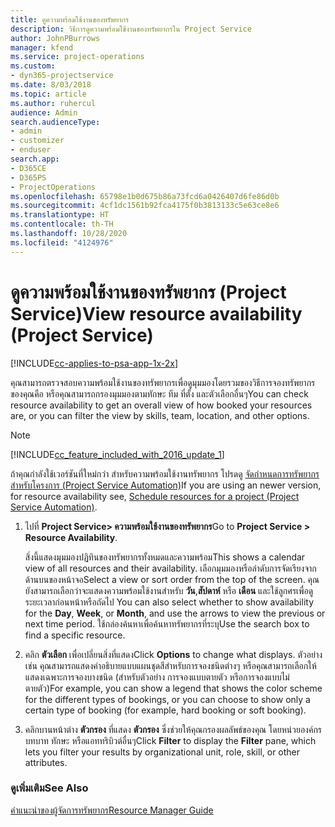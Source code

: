 ```yaml
---
title: ดูความพร้อมใช้งานของทรัพยากร
description: วิธีการดูความพร้อมใช้งานของทรัพยากรใน Project Service
author: JohnPBurrows
manager: kfend
ms.service: project-operations
ms.custom:
- dyn365-projectservice
ms.date: 8/03/2018
ms.topic: article
ms.author: ruhercul
audience: Admin
search.audienceType:
- admin
- customizer
- enduser
search.app:
- D365CE
- D365PS
- ProjectOperations
ms.openlocfilehash: 65798e1b0d675b86a73fcd6a0426407d6fe86d0b
ms.sourcegitcommit: 4cf1dc1561b92fca4175f0b3813133c5e63ce8e6
ms.translationtype: HT
ms.contentlocale: th-TH
ms.lasthandoff: 10/28/2020
ms.locfileid: "4124976"
---
```

# <a name="view-resource-availability-project-service"></a><span data-ttu-id="f3b85-103">ดูความพร้อมใช้งานของทรัพยากร (Project Service)</span><span class="sxs-lookup"><span data-stu-id="f3b85-103">View resource availability (Project Service)</span></span>

[!INCLUDE[cc-applies-to-psa-app-1x-2x](../includes/cc-applies-to-psa-app-1x-2x.md)]

<span data-ttu-id="f3b85-104">คุณสามารถตรวจสอบความพร้อมใช้งานของทรัพยากรเพื่อดูมุมมองโดยรวมของวิธีการจองทรัพยากรของคุณคือ หรือคุณสามารถกรองมุมมองตามทักษะ ทีม ที่ตั้ง และตัวเลือกอื่นๆ</span><span class="sxs-lookup"><span data-stu-id="f3b85-104">You can check resource availability to get an overall view of how booked your resources are, or you can filter the view by skills, team, location, and other options.</span></span>  
  
> [!NOTE]
> [!INCLUDE[cc_feature_included_with_2016_update_1](../includes/cc-feature-included-with-2016-update-1.md)]  
> 
>  <span data-ttu-id="f3b85-105">ถ้าคุณกำลังใช้เวอร์ชันที่ใหม่กว่า สำหรับความพร้อมใช้งานทรัพยากร โปรดดู [จัดกำหนดการทรัพยากรสำหรับโครงการ (Project Service Automation)](../psa/schedule-resources-project.md)</span><span class="sxs-lookup"><span data-stu-id="f3b85-105">If you are using an newer version, for resource availability see, [Schedule resources for a project (Project Service Automation)](../psa/schedule-resources-project.md).</span></span>  

1. <span data-ttu-id="f3b85-106">ไปที่ **Project Service> ความพร้อมใช้งานของทรัพยากร**</span><span class="sxs-lookup"><span data-stu-id="f3b85-106">Go to **Project Service > Resource Availability**.</span></span>  

    <span data-ttu-id="f3b85-107">สิ่งนี้แสดงมุมมองปฏิทินของทรัพยากรทั้งหมดและความพร้อม</span><span class="sxs-lookup"><span data-stu-id="f3b85-107">This shows a calendar view of all resources and their availability.</span></span> <span data-ttu-id="f3b85-108">เลือกมุมมองหรือลำดับการจัดเรียงจากด้านบนของหน้าจอ</span><span class="sxs-lookup"><span data-stu-id="f3b85-108">Select a view or sort order from the top of the screen.</span></span> <span data-ttu-id="f3b85-109">คุณยังสามารถเลือกว่าจะแสดงความพร้อมใช้งานสำหรับ **วัน**,**สัปดาห์** หรือ **เดือน** และใช้ลูกศรเพื่อดูระยะเวลาก่อนหน้าหรือถัดไป </span><span class="sxs-lookup"><span data-stu-id="f3b85-109">You can also select whether to show availability for the **Day**, **Week**, or **Month**, and use the arrows to view the previous or next time period.</span></span> <span data-ttu-id="f3b85-110">ใช้กล่องค้นหาเพื่อค้นหาทรัพยากรที่ระบุ</span><span class="sxs-lookup"><span data-stu-id="f3b85-110">Use the search box to find a specific resource.</span></span>  

2. <span data-ttu-id="f3b85-111">คลิก **ตัวเลือก** เพื่อเปลี่ยนสิ่งที่แสดง</span><span class="sxs-lookup"><span data-stu-id="f3b85-111">Click **Options** to change what displays.</span></span> <span data-ttu-id="f3b85-112">ตัวอย่างเช่น คุณสามารถแสดงคำอธิบายแบบแผนชุดสีสำหรับการจองชนิดต่างๆ หรือคุณสามารถเลือกให้แสดงเฉพาะการจองบางชนิด (สำหรับตัวอย่าง การจองแบบตายตัว หรือการจองแบบไม่ตายตัว)</span><span class="sxs-lookup"><span data-stu-id="f3b85-112">For example, you can show a legend that shows the color scheme for the different types of bookings, or you can choose to show only a certain type of booking (for example, hard booking or soft booking).</span></span>  

3. <span data-ttu-id="f3b85-113">คลิกบานหน้าต่าง **ตัวกรอง** ที่แสดง **ตัวกรอง** ซึ่งช่วยให้คุณกรองผลลัพธ์ของคุณ โดยหน่วยองค์กร บทบาท ทักษะ หรือแอททริบิวต์อื่นๆ</span><span class="sxs-lookup"><span data-stu-id="f3b85-113">Click **Filter** to display the **Filter** pane, which lets you filter your results by organizational unit, role, skill, or other attributes.</span></span>  

### <a name="see-also"></a><span data-ttu-id="f3b85-114">ดูเพิ่มเติม</span><span class="sxs-lookup"><span data-stu-id="f3b85-114">See Also</span></span>  
 [<span data-ttu-id="f3b85-115">คำแนะนำของผู้จัดการทรัพยากร</span><span class="sxs-lookup"><span data-stu-id="f3b85-115">Resource Manager Guide</span></span>](../psa/resource-manager-guide.md)
